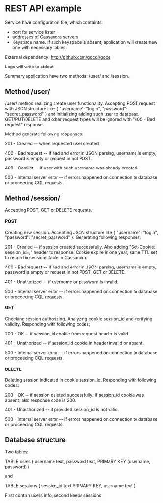 # REST API example

Service have configuration file, which containts: 
- port for service listen
- addresses of Cassandra servers
- Keyspace name. If such keyspace is absent, application will create new one with necessary tables.

External dependency: http://github.com/gocql/gocq

Logs will write to stdout.

Summary application have two methods: /user/ and /session.


## Method /user/

/user/ method realizing create user functionality. Accepting POST request with JSON structure like: { "username": "login", "password": "secret_password" } and initializing adding such user to database. GET/PUT/DELETE and other request types will be ignored with "400 - Bad request" response.

Method generate following responses:

201 - Created -- when requested user created

400 - Bad request -- if had and error in JSON parsing, username is empty, password is empty or request in not POST.

409 - Conflict -- if user with such username was already created.

500 - Internal server error -- if errors happened on connection to database or proceeding CQL requests.



## Method /session/

Accepting POST, GET or DELETE requests.

#### POST

Creating new session. Accepting JSON structure like { "username": "login", "password": "secret_password" }. Generating following responses:

201 - Created -- if session created successfully. Also adding "Set-Cookie: session_id=<long session_id>;" header to response. Cookie expire in one year, same TTL set to record in sessions table in Cassandra.

400 - Bad request -- if had and error in JSON parsing, username is empty, password is empty or request in not POST, GET or DELETE.

401 - Unathorized -- if username or password is invalid.

500 - Internal server error -- if errors happened on connection to database or proceeding CQL requests.


#### GET 

Checking session authorizing. Analyzing cookie session_id and verifying validity. Responding with following codes:

200 - OK -- if session_id cookie from request header is valid

401 - Unathorized -- if session_id cookie in header invalid or absent.

500 - Internal server error -- if errors happened on connection to database or proceeding CQL requests.


#### DELETE 

Deleting session indicated in cookie session_id. Responding with following codes:

200 - OK -- if session deleted successfully. If session_id cookie was absent, also response code is 200.

401 - Unauthorized -- if provided session_id is not valid.

500 - Internal server error -- if errors happened on connection to database or proceeding CQL requests.



## Database structure

Two tables: 

TABLE users (
    username text,
    password text,
    PRIMARY KEY (username, password)
)

and 

TABLE sessions (
    session_id text PRIMARY KEY,
    username text
)


First contain users info, second keeps sessions.
